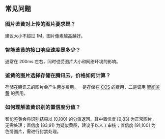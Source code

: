 ## 常见问题

### 图片鉴黄对上传的图片要求是？
建议大小不超过 1M，图片像素越高越好。

### 智能鉴黄的接口响应速度是多少？
通常在 200ms 左右，同时也受图片大小和网络环境的影响。

### 鉴黄的图片选择存储在腾讯云，价格如何计算？
存储在腾讯云的图片会产生两类费用，一是存储在 [COS](https://buy.cloud.tencent.com/price/cos#E5AD98E582A8E7A9BAE997B4E8B4B9E794A8) 的费用，二是调用 [智能鉴黄](https://buy.cloud.tencent.com/price/pornidf) 的费用。

### 如何理解鉴黄识别的置信度分值？
智能鉴黄会将识别结果以 [0,100] 的分值返回。其中置信度 [0,83) 为正常图片，无需处理；置信度 [83,91) 为疑似黄图，建议予以人工审核；置信度 [91,100] 为色情图片，需进行封禁处理。